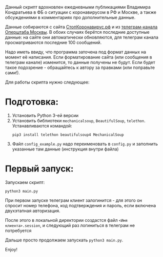Данный скрипт вдохновлен ежедневными публикациями Владимира Кондратьева в ФБ о ситуации с коронавирусом
в РФ и Москве, а также обсуждениями в комментариях про дополнительные данные.

Данные собираются с сайта [СтопКоронавирус.рф](https://xn--80aesfpebagmfblc0a.xn--p1ai/) и из 
[телеграм-канала Оперштаба Москвы](https://t.me/COVID2019_official).
В обоих случаях берётся последние доступные данные: на сайте они автоматически обновляются,
для телеграм канала просматриваются последние 100 сообщений.

Надо иметь ввиду, что программа заточена под формат данных на момент её написания.
Если форматирование сайта (или сообщения в телеграм канале) изменится, то данные получены не будут.
Если будет такое подозрение - обращайтесь к автору за правками (или поправьте сами!).

Для работы скрипта нужно следующее:

Подготовка:
===========
1) Установить Python 3-ей версии
2) Установить библиотеки `mechanicalsoup`, `BeautifulSoup`, `telethon`. Устанавливаются командой:
    ```shell script
    pip3 install telethon beautifulsoup4 MechanicalSoup
    ```
3) Файл `config_example.py` надо переименовать в `config.py` и заполнить указанные там данные (инструкция внутри файла)


Первый запуск:
==============
Запускаем скрипт:
```shell script
python3 main.py
```

При первом запуске телеграм клиент залогинится - для этого он спросит номер телефона, 
код подтверждения и пароль, если включена двухэтапная авторизация.

После этого в локальной директории создастся файл `<Имя клиента>.session`, и следующий раз логиниться в телеграм не
потребуется

Дальше просто продолжаем запускать `python3 main.py`.

Enjoy!
